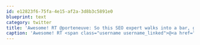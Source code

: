 ```yaml
---
id: e12823f6-75fa-4e15-af2a-3d8b3c5891e0
blueprint: text
category: twitter
title: 'Awesome! RT @porteneuve: So this SEO expert walks into a bar, grill, pub, public house, Irish bar, bartender, drinks, beer, wine, liquor'
caption: 'Awesome! RT <span class="username username_linked">@<a href="https://twitter.com/porteneuve" title="Christophe Porteneuve 💉">porteneuve</a></span>: So this SEO expert walks into a bar, grill, pub, public house, Irish bar, bartender, drinks, beer, wine, liquor'
---
```

